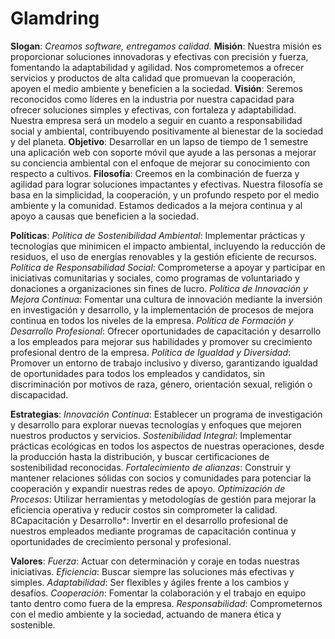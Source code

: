 # Glamdring

**Slogan**: *Creamos software, entregamos calidad.*
**Misión**: Nuestra misión es proporcionar soluciones innovadoras y efectivas con precisión y fuerza, fomentando la adaptabilidad y agilidad. Nos comprometemos a ofrecer servicios y productos de alta calidad que promuevan la cooperación, apoyen el medio ambiente y beneficien a la sociedad.
**Visión**: Seremos reconocidos como líderes en la industria por nuestra capacidad para ofrecer soluciones simples y efectivas, con fortaleza y adaptabilidad. Nuestra empresa será un modelo a seguir en cuanto a responsabilidad social y ambiental, contribuyendo positivamente al bienestar de la sociedad y del planeta.
**Objetivo**: Desarrollar en un lapso de tiempo de 1 semestre una aplicación web con soporte móvil que ayude a las personas a mejorar su conciencia ambiental con el enfoque de mejorar su conocimiento con respecto a cultivos.
**Filosofía**: Creemos en la combinación de fuerza y agilidad para lograr soluciones impactantes y efectivas. Nuestra filosofía se basa en la simplicidad, la cooperación, y un profundo respeto por el medio ambiente y la comunidad. Estamos dedicados a la mejora continua y al apoyo a causas que beneficien a la sociedad.

**Políticas**:
*Política de Sostenibilidad Ambiental*: Implementar prácticas y tecnologías que minimicen el impacto ambiental, incluyendo la reducción de residuos, el uso de energías renovables y la gestión eficiente de recursos.
*Política de Responsabilidad Social*: Comprometerse a apoyar y participar en iniciativas comunitarias y sociales, como programas de voluntariado y donaciones a organizaciones sin fines de lucro.
*Política de Innovación y Mejora Continua*: Fomentar una cultura de innovación mediante la inversión en investigación y desarrollo, y la implementación de procesos de mejora continua en todos los niveles de la empresa.
*Política de Formación y Desarrollo Profesional*: Ofrecer oportunidades de capacitación y desarrollo a los empleados para mejorar sus habilidades y promover su crecimiento profesional dentro de la empresa.
*Política de Igualdad y Diversidad*: Promover un entorno de trabajo inclusivo y diverso, garantizando igualdad de oportunidades para todos los empleados y candidatos, sin discriminación por motivos de raza, género, orientación sexual, religión o discapacidad.

**Estrategias**:
*Innovación Continua*: Establecer un programa de investigación y desarrollo para explorar nuevas tecnologías y enfoques que mejoren nuestros productos y servicios.
*Sostenibilidad Integral*: Implementar prácticas ecológicas en todos los aspectos de nuestras operaciones, desde la producción hasta la distribución, y buscar certificaciones de sostenibilidad reconocidas.
*Fortalecimiento de alianzas*: Construir y mantener relaciones sólidas con socios y comunidades para potenciar la cooperación y expandir nuestras redes de apoyo.
*Optimización de Procesos*: Utilizar herramientas y metodologías de gestión para mejorar la eficiencia operativa y reducir costos sin comprometer la calidad.
8Capacitación y Desarrollo*: Invertir en el desarrollo profesional de nuestros empleados mediante programas de capacitación continua y oportunidades de crecimiento personal y profesional.

**Valores**:
*Fuerza*: Actuar con determinación y coraje en todas nuestras iniciativas.
*Eficiencia*: Buscar siempre las soluciones más efectivas y simples.
*Adaptabilidad*: Ser flexibles y ágiles frente a los cambios y desafíos.
*Cooperación*: Fomentar la colaboración y el trabajo en equipo tanto dentro como fuera de la empresa.
*Responsabilidad*: Comprometernos con el medio ambiente y la sociedad, actuando de manera ética y sostenible.
